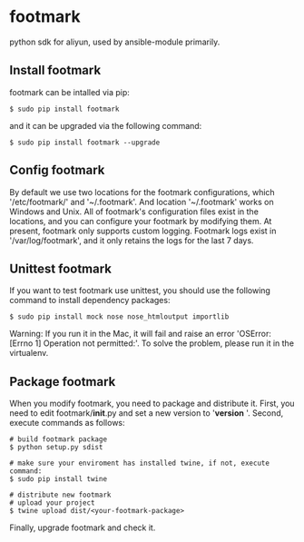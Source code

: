 # footmark
python sdk for aliyun, used by ansible-module primarily.

## Install footmark
footmark can be intalled via pip:

	$ sudo pip install footmark
and it can be upgraded via the following command:

    $ sudo pip install footmark --upgrade

## Config footmark
By default we use two locations for the footmark configurations, which '/etc/footmark/' and '~/.footmark'. And location '~/.footmark' works on Windows and Unix.
All of footmark's configuration files exist in the locations, and you can configure your footmark by modifying them. At present, footmark only supports custom logging.
Footmark logs exist in '/var/log/footmark', and it only retains the logs for the last 7 days.

## Unittest footmark
If you want to test footmark use unittest, you should use the following command to install dependency packages:

	$ sudo pip install mock nose nose_htmloutput importlib
Warning: If you run it in the Mac, it will fail and raise an error 'OSError: [Errno 1] Operation not permitted:'. To solve the problem, please run it in the virtualenv.

## Package footmark
When you modify footmark, you need to package and distribute it. First, you need to edit footmark/__init__.py and set a new version to '__version__ '. Second, execute commands as follows:

    # build footmark package
    $ python setup.py sdist

    # make sure your enviroment has installed twine, if not, execute command:
    $ sudo pip install twine

    # distribute new footmark
    # upload your project
	$ twine upload dist/<your-footmark-package>
Finally, upgrade footmark and check it.
